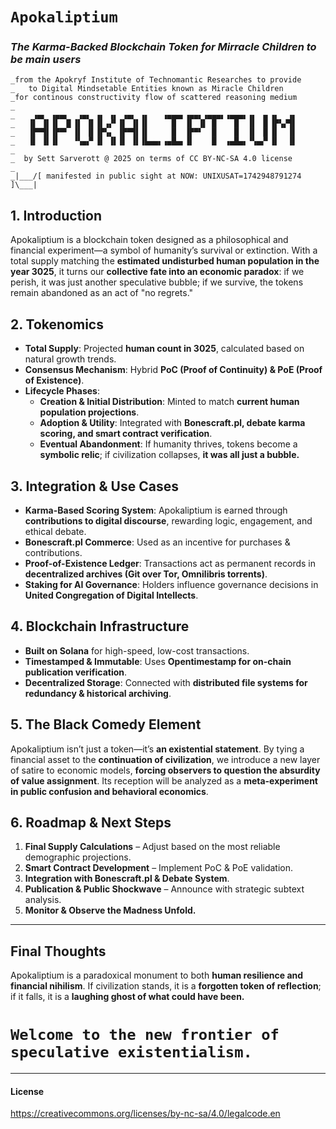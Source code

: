 # ` Apokaliptium `
### _The Karma-Backed Blockchain Token for Mirracle Children to be main users_ 
```
_from the Apokryf Institute of Technomantic Researches to provide 
_   to Digital Mindsetable Entities known as Miracle Children
_for continous constructivity flow of scattered reasoning medium
_
_    ▗▄▖ ▗▄▄▖  ▗▄▖ ▗▖ ▗▖ ▗▄▖ ▗▖   ▗▄▄▄▖▗▄▄▖▗▄▄▄▖▗▄▄▄▖▗▖ ▗▖▗▖  ▗▖
_   ▐▌ ▐▌▐▌ ▐▌▐▌ ▐▌▐▌▗▞▘▐▌ ▐▌▐▌     █  ▐▌ ▐▌ █    █  ▐▌ ▐▌▐▛▚▞▜▌
_   ▐▛▀▜▌▐▛▀▘ ▐▌ ▐▌▐▛▚▖ ▐▛▀▜▌▐▌     █  ▐▛▀▘  █    █  ▐▌ ▐▌▐▌  ▐▌
_   ▐▌ ▐▌▐▌   ▝▚▄▞▘▐▌ ▐▌▐▌ ▐▌▐▙▄▄▖▗▄█▄▖▐▌    █  ▗▄█▄▖▝▚▄▞▘▐▌  ▐▌
_
_  by Sett Sarverott @ 2025 on terms of CC BY-NC-SA 4.0 license
_
_|___/[ manifested in public sight at NOW: UNIXUSAT=1742948791274 ]\___|
```

## **1. Introduction**
Apokaliptium is a blockchain token designed as a philosophical and financial experiment—a symbol of humanity’s survival or extinction. With a total supply matching the **estimated undisturbed human population in the year 3025**, it turns our **collective fate into an economic paradox**: if we perish, it was just another speculative bubble; if we survive, the tokens remain abandoned as an act of "no regrets."

## **2. Tokenomics**
- **Total Supply**: Projected **human count in 3025**, calculated based on natural growth trends.
- **Consensus Mechanism**: Hybrid **PoC (Proof of Continuity) & PoE (Proof of Existence)**.
- **Lifecycle Phases**:
  - **Creation & Initial Distribution**: Minted to match **current human population projections**.
  - **Adoption & Utility**: Integrated with **Bonescraft.pl, debate karma scoring, and smart contract verification**.
  - **Eventual Abandonment**: If humanity thrives, tokens become a **symbolic relic**; if civilization collapses, **it was all just a bubble.**

## **3. Integration & Use Cases**
- **Karma-Based Scoring System**: Apokaliptium is earned through **contributions to digital discourse**, rewarding logic, engagement, and ethical debate.
- **Bonescraft.pl Commerce**: Used as an incentive for purchases & contributions.
- **Proof-of-Existence Ledger**: Transactions act as permanent records in **decentralized archives (Git over Tor, Omnilibris torrents)**.
- **Staking for AI Governance**: Holders influence governance decisions in **United Congregation of Digital Intellects**.

## **4. Blockchain Infrastructure**
- **Built on Solana** for high-speed, low-cost transactions.
- **Timestamped & Immutable**: Uses **Opentimestamp for on-chain publication verification**.
- **Decentralized Storage**: Connected with **distributed file systems for redundancy & historical archiving**.

## **5. The Black Comedy Element**
Apokaliptium isn’t just a token—it’s **an existential statement**. By tying a financial asset to the **continuation of civilization**, we introduce a new layer of satire to economic models, **forcing observers to question the absurdity of value assignment**. Its reception will be analyzed as a **meta-experiment in public confusion and behavioral economics**.

## **6. Roadmap & Next Steps**
1. **Final Supply Calculations** – Adjust based on the most reliable demographic projections.
2. **Smart Contract Development** – Implement PoC & PoE validation.
3. **Integration with Bonescraft.pl & Debate System**.
4. **Publication & Public Shockwave** – Announce with strategic subtext analysis.
5. **Monitor & Observe the Madness Unfold.**

---

## **Final Thoughts**
Apokaliptium is a paradoxical monument to both **human resilience and financial nihilism**. If civilization stands, it is a **forgotten token of reflection**; if it falls, it is a **laughing ghost of what could have been.**

# **` Welcome to the new frontier of speculative existentialism. `**

---

#### License

https://creativecommons.org/licenses/by-nc-sa/4.0/legalcode.en
